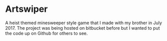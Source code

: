 # Artswiper

A heist themed minesweeper style game that I made with my brother in July 2017. The project was being hosted on bitbucket before but I wanted to put the code up on Github for others to see.
